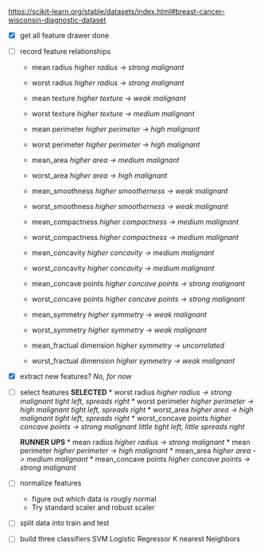 https://scikit-learn.org/stable/datasets/index.html#breast-cancer-wisconsin-diagnostic-dataset

- [x] get all feature drawer done
- [ ] record feature relationships
    * mean radius *higher radius -> strong malignant*
    * worst radius *higher radius -> strong malignant*

    * mean texture *higher texture -> weak malignant*
    * worst texture *higher texture -> medium malignant*

    * mean perimeter *higher perimeter -> high malignant*
    * worst perimeter *higher perimeter -> high malignant*

    * mean_area *higher area -> medium malignant*
    * worst_area *higher area -> high malignant*

    * mean_smoothness *higher smootherness -> weak malignant*
    * worst_smoothness *higher smootherness -> weak malignant*

    * mean_compactness *higher compactness -> medium malignant*
    * worst_compactness *higher compactness -> medium malignant*

    * mean_concavity *higher concavity -> medium malignant*
    * worst_concavity *higher concavity -> medium malignant*

    * mean_concave points *higher concave points -> strong malignant*
    * worst_concave points *higher concave points -> strong malignant*

    * mean_symmetry *higher symmetry -> weak malignant*
    * worst_symmetry *higher symmetry -> weak malignant*

    * mean_fractual dimension *higher symmetry -> uncorrelated*
    * worst_fractual dimension *higher symmetry -> weak malignant*

- [x] extract new features? *No, for now*

- [ ] select features
    **SELECTED**
        * worst radius
            *higher radius -> strong malignant*
            *tight left, spreads right*
        * worst perimeter
            *higher perimeter -> high malignant*
            *tight left, spreads right*
        * worst_area
            *higher area -> high malignant*
            *tight left, spreads right*
        * worst_concave points
            *higher concave points -> strong malignant*
            *little tight left, little spreads right*

    **RUNNER UPS**
        * mean radius *higher radius -> strong malignant*
        * mean perimeter *higher perimeter -> high malignant*
        * mean_area *higher area -> medium malignant*
        * mean_concave points *higher concave points -> strong malignant*


- [ ] normalize features
    * figure out which data is rougly normal
    * Try standard scaler and robust scaler
- [ ] split data into train and test
- [ ] build three classifiers
    SVM
    Logistic Regressor
    K nearest Neighbors


